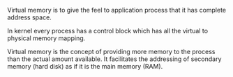 Virtual memory is to give the feel to application process that it has complete address space.


In kernel every process has a control block which has all the virtual to physical memory mapping.


Virtual memory is the concept of providing more memory to the process than the actual amount available. It facilitates the addressing of secondary memory (hard disk) as if it is the main memory (RAM).
